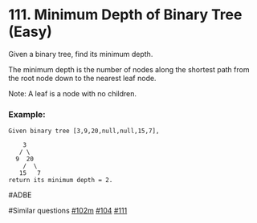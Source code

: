 # 111. Minimum Depth of Binary Tree (Easy)

Given a binary tree, find its minimum depth.

The minimum depth is the number of nodes along the shortest path from the root node down to the nearest leaf node.

Note: A leaf is a node with no children.

### Example:
```
Given binary tree [3,9,20,null,null,15,7],

    3
   / \
  9  20
    /  \
   15   7
return its minimum depth = 2.
```

#ADBE

#Similar questions [#102m](../p102m/README.md) [#104](../p104e/README.md) [#111](../p111e/README.md)
